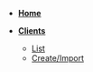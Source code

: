 <!-- docs/_sidebar.md -->

* [**Home**](/)

* [**Clients**](/clients/overview.md)

  * [List](/clients/clients-list.md)
  * [Create/Import](/clients/create-import.md)
